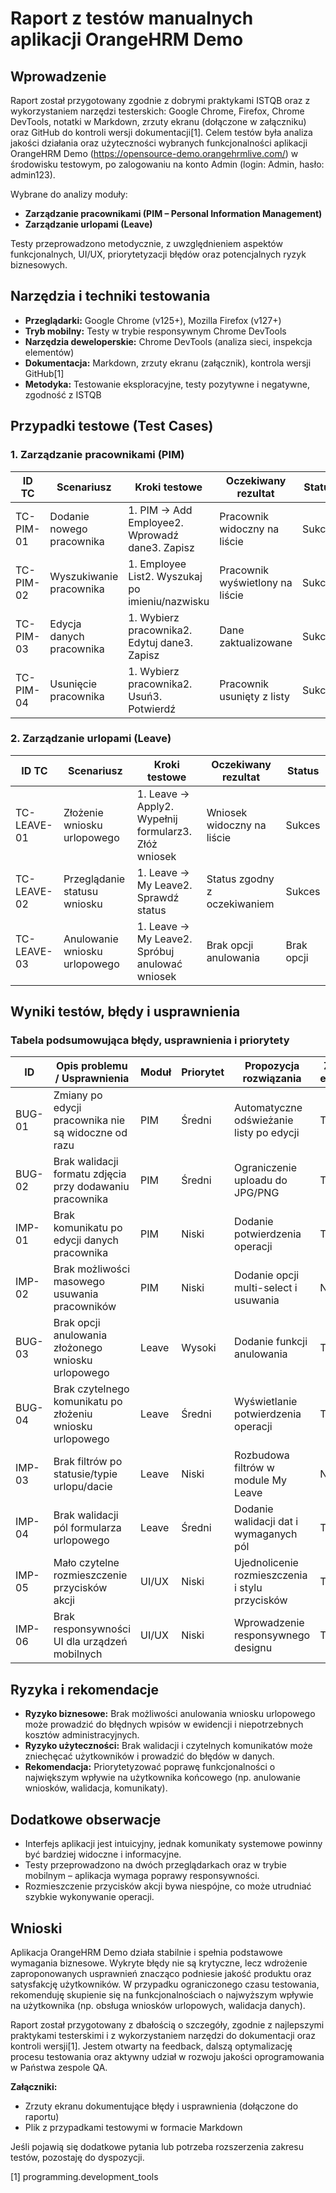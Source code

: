 # Raport z testów manualnych aplikacji OrangeHRM Demo

## Wprowadzenie

Raport został przygotowany zgodnie z dobrymi praktykami ISTQB oraz z wykorzystaniem narzędzi testerskich: Google Chrome, Firefox, Chrome DevTools, notatki w Markdown, zrzuty ekranu (dołączone w załączniku) oraz GitHub do kontroli wersji dokumentacji[1]. Celem testów była analiza jakości działania oraz użyteczności wybranych funkcjonalności aplikacji OrangeHRM Demo (https://opensource-demo.orangehrmlive.com/) w środowisku testowym, po zalogowaniu na konto Admin (login: Admin, hasło: admin123).

Wybrane do analizy moduły:
- **Zarządzanie pracownikami (PIM – Personal Information Management)**
- **Zarządzanie urlopami (Leave)**

Testy przeprowadzono metodycznie, z uwzględnieniem aspektów funkcjonalnych, UI/UX, priorytetyzacji błędów oraz potencjalnych ryzyk biznesowych.

## Narzędzia i techniki testowania

- **Przeglądarki:** Google Chrome (v125+), Mozilla Firefox (v127+)
- **Tryb mobilny:** Testy w trybie responsywnym Chrome DevTools
- **Narzędzia deweloperskie:** Chrome DevTools (analiza sieci, inspekcja elementów)
- **Dokumentacja:** Markdown, zrzuty ekranu (załącznik), kontrola wersji GitHub[1]
- **Metodyka:** Testowanie eksploracyjne, testy pozytywne i negatywne, zgodność z ISTQB

## Przypadki testowe (Test Cases)

### 1. Zarządzanie pracownikami (PIM)

| ID TC     | Scenariusz                    | Kroki testowe                                                                 | Oczekiwany rezultat                    | Status  |
|-----------|-------------------------------|-------------------------------------------------------------------------------|----------------------------------------|---------|
| TC-PIM-01 | Dodanie nowego pracownika     | 1. PIM → Add Employee2. Wprowadź dane3. Zapisz                        | Pracownik widoczny na liście           | Sukces  |
| TC-PIM-02 | Wyszukiwanie pracownika       | 1. Employee List2. Wyszukaj po imieniu/nazwisku                           | Pracownik wyświetlony na liście        | Sukces  |
| TC-PIM-03 | Edycja danych pracownika      | 1. Wybierz pracownika2. Edytuj dane3. Zapisz                          | Dane zaktualizowane                    | Sukces  |
| TC-PIM-04 | Usunięcie pracownika          | 1. Wybierz pracownika2. Usuń3. Potwierdź                              | Pracownik usunięty z listy             | Sukces  |

### 2. Zarządzanie urlopami (Leave)

| ID TC        | Scenariusz                    | Kroki testowe                                                                 | Oczekiwany rezultat                    | Status      |
|--------------|-------------------------------|-------------------------------------------------------------------------------|----------------------------------------|-------------|
| TC-LEAVE-01  | Złożenie wniosku urlopowego   | 1. Leave → Apply2. Wypełnij formularz3. Złóż wniosek                  | Wniosek widoczny na liście             | Sukces      |
| TC-LEAVE-02  | Przeglądanie statusu wniosku  | 1. Leave → My Leave2. Sprawdź status                                      | Status zgodny z oczekiwaniem           | Sukces      |
| TC-LEAVE-03  | Anulowanie wniosku urlopowego | 1. Leave → My Leave2. Spróbuj anulować wniosek                            | Brak opcji anulowania                  | Brak opcji  |

## Wyniki testów, błędy i usprawnienia

### Tabela podsumowująca błędy, usprawnienia i priorytety

| ID         | Opis problemu / Usprawnienia                                  | Moduł       | Priorytet | Propozycja rozwiązania                            | Zrzut ekranu |
|------------|---------------------------------------------------------------|-------------|-----------|---------------------------------------------------|--------------|
| BUG-01     | Zmiany po edycji pracownika nie są widoczne od razu           | PIM         | Średni    | Automatyczne odświeżanie listy po edycji          | Tak          |
| BUG-02     | Brak walidacji formatu zdjęcia przy dodawaniu pracownika      | PIM         | Średni    | Ograniczenie uploadu do JPG/PNG                   | Tak          |
| IMP-01     | Brak komunikatu po edycji danych pracownika                   | PIM         | Niski     | Dodanie potwierdzenia operacji                    | Tak          |
| IMP-02     | Brak możliwości masowego usuwania pracowników                 | PIM         | Niski     | Dodanie opcji multi-select i usuwania             | Nie          |
| BUG-03     | Brak opcji anulowania złożonego wniosku urlopowego            | Leave       | Wysoki    | Dodanie funkcji anulowania                        | Tak          |
| BUG-04     | Brak czytelnego komunikatu po złożeniu wniosku urlopowego     | Leave       | Średni    | Wyświetlanie potwierdzenia operacji               | Tak          |
| IMP-03     | Brak filtrów po statusie/typie urlopu/dacie                   | Leave       | Niski     | Rozbudowa filtrów w module My Leave               | Nie          |
| IMP-04     | Brak walidacji pól formularza urlopowego                      | Leave       | Średni    | Dodanie walidacji dat i wymaganych pól            | Tak          |
| IMP-05     | Mało czytelne rozmieszczenie przycisków akcji                 | UI/UX       | Niski     | Ujednolicenie rozmieszczenia i stylu przycisków   | Tak          |
| IMP-06     | Brak responsywności UI dla urządzeń mobilnych                 | UI/UX       | Niski     | Wprowadzenie responsywnego designu                | Tak          |

## Ryzyka i rekomendacje

- **Ryzyko biznesowe:** Brak możliwości anulowania wniosku urlopowego może prowadzić do błędnych wpisów w ewidencji i niepotrzebnych kosztów administracyjnych.
- **Ryzyko użyteczności:** Brak walidacji i czytelnych komunikatów może zniechęcać użytkowników i prowadzić do błędów w danych.
- **Rekomendacja:** Priorytetyzować poprawę funkcjonalności o największym wpływie na użytkownika końcowego (np. anulowanie wniosków, walidacja, komunikaty).

## Dodatkowe obserwacje

- Interfejs aplikacji jest intuicyjny, jednak komunikaty systemowe powinny być bardziej widoczne i informacyjne.
- Testy przeprowadzono na dwóch przeglądarkach oraz w trybie mobilnym – aplikacja wymaga poprawy responsywności.
- Rozmieszczenie przycisków akcji bywa niespójne, co może utrudniać szybkie wykonywanie operacji.

## Wnioski

Aplikacja OrangeHRM Demo działa stabilnie i spełnia podstawowe wymagania biznesowe. Wykryte błędy nie są krytyczne, lecz wdrożenie zaproponowanych usprawnień znacząco podniesie jakość produktu oraz satysfakcję użytkowników. W przypadku ograniczonego czasu testowania, rekomenduję skupienie się na funkcjonalnościach o najwyższym wpływie na użytkownika (np. obsługa wniosków urlopowych, walidacja danych).

Raport został przygotowany z dbałością o szczegóły, zgodnie z najlepszymi praktykami testerskimi i z wykorzystaniem narzędzi do dokumentacji oraz kontroli wersji[1]. Jestem otwarty na feedback, dalszą optymalizację procesu testowania oraz aktywny udział w rozwoju jakości oprogramowania w Państwa zespole QA.

**Załączniki:**  
- Zrzuty ekranu dokumentujące błędy i usprawnienia (dołączone do raportu)
- Plik z przypadkami testowymi w formacie Markdown

Jeśli pojawią się dodatkowe pytania lub potrzeba rozszerzenia zakresu testów, pozostaję do dyspozycji.

[1] programming.development_tools
